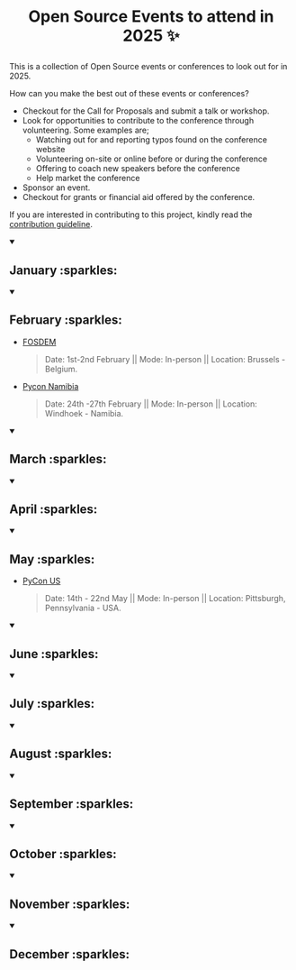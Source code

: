 # <p align="center"> Open Source Events to attend in 2025 :sparkles: </p>

This is a collection of Open Source events or conferences to look out for in 2025.

How can you make the best out of these events or conferences?
- Checkout for the Call for Proposals and submit a talk or workshop.
- Look for opportunities to contribute to the conference through volunteering. Some examples are;
  - Watching out for and reporting typos found on the conference website
  - Volunteering on-site or online before or during the conference
  - Offering to coach new speakers before the conference
  - Help market the conference
- Sponsor an event.
- Checkout for grants or financial aid offered by the conference.

If you are interested in contributing to this project, kindly read the [contribution guideline](https://github.com/Everything-Open-Source/open-source-events/blob/main/contributing.md).


<details open>
 <summary><h2> January :sparkles: </h2></summary>

</details>

<details open>
 <summary><h2> February :sparkles: </h2></summary>

 - [FOSDEM](https://fosdem.org/2025/)
   > Date: 1st-2nd February || Mode: In-person || Location: Brussels - Belgium.
- [Pycon Namibia](https://na.pycon.org)
   > Date: 24th -27th February || Mode: In-person || Location: Windhoek - Namibia.
</details>

<details open>
 <summary><h2> March :sparkles: </h2></summary>

</details>


<details open>
 <summary><h2> April :sparkles: </h2></summary>

</details>


<details open>
 <summary><h2> May :sparkles: </h2></summary>

 - [PyCon US](https://us.pycon.org/2025/)
   > Date: 14th - 22nd May || Mode: In-person || Location: Pittsburgh, Pennsylvania - USA.



</details>



<details open>
 <summary><h2> June :sparkles: </h2></summary>

</details>



<details open>
 <summary><h2> July :sparkles: </h2></summary>

</details>



<details open>
 <summary><h2> August :sparkles: </h2></summary>

</details>



<details open>
 <summary><h2> September :sparkles: </h2></summary>

</details>



<details open>
 <summary><h2> October :sparkles: </h2></summary>

</details>



<details open>
 <summary><h2> November :sparkles: </h2></summary>

</details>



<details open>
 <summary><h2> December :sparkles: </h2></summary>

</details>





